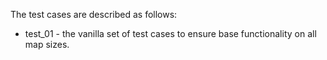 The test cases are described as follows:

- test_01 - the vanilla set of test cases to ensure base functionality on all
  map sizes.
